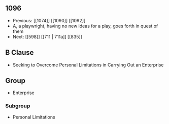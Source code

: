 ## 1096
- Previous: [[1074]] [[1090]] [[1092]] 
- A, a playwright, having no new ideas for a play, goes forth in quest of them
- Next: [[598]] [[711 | 711a]] [[835]] 

## B Clause
- Seeking to Overcome Personal Limitations in Carrying Out an Enterprise

## Group
- Enterprise

### Subgroup
- Personal Limitations

